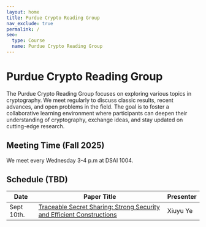 ```yaml
---
layout: home
title: Purdue Crypto Reading Group
nav_exclude: true
permalink: /
seo:
  type: Course
  name: Purdue Crypto Reading Group
---
```


# Purdue Crypto Reading Group

The Purdue Crypto Reading Group focuses on exploring various topics in cryptography. We meet regularly to discuss classic results, recent advances, and open problems in the field. The goal is to foster a collaborative learning environment where participants can deepen their understanding of cryptography, exchange ideas, and stay updated on cutting-edge research.


## Meeting Time (Fall 2025)

We meet every Wednesday 3-4 p.m at DSAI 1004.


## Schedule (TBD)


<table>
  <thead>
    <tr>
      <th>Date</th>
      <th style="max-width: 500px;">Paper Title</th>
      <th>Presenter</th>
    </tr>
  </thead>
  <tbody>
    <tr>
      <td>Sept 10th.</td>
      <td><a href="https://eprint.iacr.org/2024/405">Traceable Secret Sharing: Strong Security and Efficient Constructions</a></td>
      <td>Xiuyu Ye</td>
    </tr>
  </tbody>
</table>